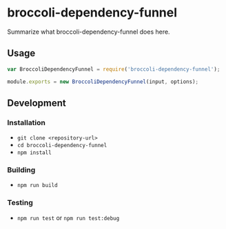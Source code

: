 # broccoli-dependency-funnel

Summarize what broccoli-dependency-funnel does here.

## Usage

```js
var BroccoliDependencyFunnel = require('broccoli-dependency-funnel');

module.exports = new BroccoliDependencyFunnel(input, options);
```

## Development

### Installation

* `git clone <repository-url>`
* `cd broccoli-dependency-funnel`
* `npm install`

### Building

* `npm run build`

### Testing

* `npm run test` or `npm run test:debug`
